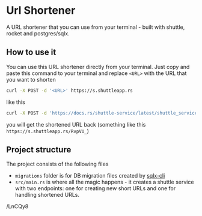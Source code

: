 # Url Shortener

A URL shortener that you can use from your terminal - built with shuttle, rocket and postgres/sqlx.

## How to use it

You can use this URL shortener directly from your terminal. Just copy and paste this command to your terminal and replace `<URL>` with the URL that you want to shorten

```bash
curl -X POST -d '<URL>' https://s.shuttleapp.rs
```

like this

```bash
curl -X POST -d 'https://docs.rs/shuttle-service/latest/shuttle_service/' https://s.shuttleapp.rs
```

you will get the shortened URL back (something like this `https://s.shuttleapp.rs/RvpVU_`)

## Project structure

The project consists of the following files

- `migrations` folder is for DB migration files created by [sqlx-cli](https://github.com/launchbadge/sqlx/tree/master/sqlx-cli)
- `src/main.rs` is where all the magic happens - it creates a shuttle service with two endpoints: one for creating new short URLs and one for handling shortened URLs.

/LnCQy8

